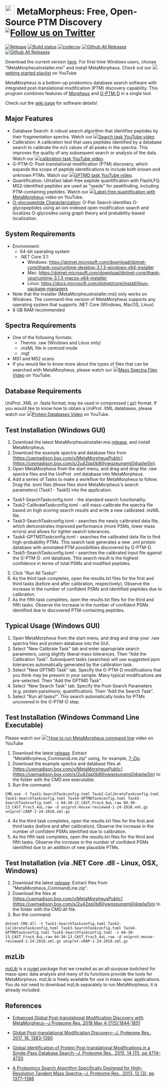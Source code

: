 # <img src="https://user-images.githubusercontent.com/16883585/75211541-da01c680-5749-11ea-9f6c-096dc2ec4dbc.png" width="30"/> MetaMorpheus: Free, Open-Source PTM Discovery [![Follow us on Twitter](https://img.shields.io/twitter/follow/smith_chem_wisc?label=Twitter&style=social)](https://twitter.com/smith_chem_wisc)

[![Release](https://img.shields.io/github/v/release/smith-chem-wisc/MetaMorpheus)](https://github.com/smith-chem-wisc/MetaMorpheus/releases/latest)
[![Build status](https://ci.appveyor.com/api/projects/status/0jt31252xny5aoxt/branch/master?svg=true)](https://ci.appveyor.com/project/smith-chem-wisc/metamorpheus/branch/master)
[![codecov](https://codecov.io/gh/smith-chem-wisc/MetaMorpheus/branch/master/graph/badge.svg)](https://codecov.io/gh/smith-chem-wisc/MetaMorpheus)
[![Github All Releases](https://img.shields.io/github/downloads/smith-chem-wisc/MetaMorpheus/total.svg)](https://github.com/smith-chem-wisc/MetaMorpheus/releases)
[![Github All Releases](https://img.shields.io/docker/pulls/smithchemwisc/metamorpheus)](https://hub.docker.com/r/smithchemwisc/metamorpheus/tags?page=1&ordering=last_updated)

Download the current version [here](https://github.com/smith-chem-wisc/MetaMorpheus/releases/latest). For first-time Windows users, choose "MetaMorpheusInstaller.msi" and install MetaMorpheus. Check out our <img src ="https://user-images.githubusercontent.com/16841846/40379523-eb130166-5dbb-11e8-8a03-559599cdd560.png">[getting started playlist](https://www.youtube.com/playlist?list=PLVk5tTSZ1aWlYiTvJbRj6hjVDq4qH3w__) on YouTube 

MetaMorpheus is a bottom-up proteomics database search software with integrated post-translational modification (PTM) discovery capability.
This program combines features of [Morpheus](https://github.com/cwenger/Morpheus) and [G-PTM-D](https://github.com/smith-chem-wisc/gptmd) in a single tool.

Check out the [wiki page](https://github.com/smith-chem-wisc/MetaMorpheus/wiki) for software details!

## Major Features

* Database Search: A robust search algorithm that identifies peptides by their fragmentation spectra. Watch our <img src ="https://user-images.githubusercontent.com/16841846/40379523-eb130166-5dbb-11e8-8a03-559599cdd560.png">[Search task YouTube video](https://www.youtube.com/watch?v=sUM12UBJNuA)
* Calibration: A calibration tool that uses peptides identified by a database search to calibrate the m/z values of all peaks in the spectra. This improves the quality of any subsequent search or analysis of the data. Watch our <img src ="https://user-images.githubusercontent.com/16841846/40379523-eb130166-5dbb-11e8-8a03-559599cdd560.png">[calibration task YouTube video](https://www.youtube.com/watch?v=_LfiOqqqj8Q).
* G-PTM-D: Post-translational modification (PTM) discovery, which expands the scope of peptide identifications to include both known and unknown PTMs. Watch our <img src ="https://user-images.githubusercontent.com/16841846/40379523-eb130166-5dbb-11e8-8a03-559599cdd560.png">[GPTMD task YouTube video](https://www.youtube.com/watch?v=fXGT4XExLBo).
* Quantification: Ultrafast label-free peptide quantification with FlashLFQ. MS2-identified peptides are used as "seeds" for peakfinding, including PTM-containing peptides. Watch our <img src ="https://user-images.githubusercontent.com/16841846/40379523-eb130166-5dbb-11e8-8a03-559599cdd560.png">[Label-free quantification with MetaMorpheus](https://www.youtube.com/watch?v=jgXRuExtuRI) video on YouTube.
* [O-glycopeptide Characterization](https://github.com/smith-chem-wisc/MetaMorpheus/wiki/1_New-Task:-O-Glyco-Search): O-Pair Search identifies O-glycopeptides using an ion-indexed open modification search and localizes O-glycosites using graph theory and probability-based localization.

## System Requirements

* Environment:
  * 64-bit operating system
  * .NET Core 3.1:
     * Windows: https://dotnet.microsoft.com/download/dotnet-core/thank-you/runtime-desktop-3.1.3-windows-x64-installer
     * Mac: https://dotnet.microsoft.com/download/dotnet-core/thank-you/runtime-3.1.3-macos-x64-installer
     * Linux: https://docs.microsoft.com/dotnet/core/install/linux-package-managers
* Note that the installer (MetaMorpheusInstaller.msi) only works on Windows. The command-line version of MetaMorpheus supports any operating system that supports .NET Core (Windows, MacOS, Linux)
* 8 GB RAM recommended

## Spectra Requirements

* One of the following formats:
   * Thermo .raw (Windows and Linux only)
   * .mzML file in centroid mode
   * .mgf
* MS1 and MS2 scans
* If you would like to know more about the types of files that can be searched with MetaMorpheus, please watch our <img src ="https://user-images.githubusercontent.com/16841846/40379523-eb130166-5dbb-11e8-8a03-559599cdd560.png">[Mass Spectra Files Video](https://www.youtube.com/watch?v=SN6_T2JyxhA&list=PLVk5tTSZ1aWlhNPh7jxPQ8pc0ElyzSUQb&index=3) on YouTube.

## Database Requirements

UniProt .XML or .fasta format; may be used in compressed (.gz) format. If you would like to know how to obtain a UniProt .XML databases, please watch our <img src ="https://user-images.githubusercontent.com/16841846/40379523-eb130166-5dbb-11e8-8a03-559599cdd560.png">[Protein Databases Video](https://www.youtube.com/watch?v=LFvCj04r5kU&index=2&list=PLVk5tTSZ1aWlhNPh7jxPQ8pc0ElyzSUQb) on YouTube.

## Test Installation (Windows GUI)

1. Download the latest MetaMorpheusInstaller.msi [release](https://github.com/smith-chem-wisc/MetaMorpheus/releases), and install MetaMorpheus.
2. Download the example spectra and database files from [https://uwmadison.box.com/v/MetaMorpheusPublic](https://uwmadison.box.com/s/2u42qp0b8jllywqzeungmjj04gplw5in).
3. Open MetaMorpheus from the start menu, and drag and drop the .raw spectra files and the UniProt .xml database into MetaMorpheus.
4. Add a series of Tasks to make a workflow for MetaMorpheus to follow. Drag the .toml files (these files store MetaMorpheus's search parameters) (Task1 - Task5) into the application.
  * Task1-SearchTaskconfig.toml - the standard search functionality.
  * Task2-CalibrateTaskconfig.toml - will mass-calibrate the spectra file based on high scoring search results and write a new calibrated .mzML file.
  * Task3-SearchTaskconfig.toml - searches the newly calibrated data file, which demonstrates improved performance (more PSMs, lower mass errors) and allows for tighter search tolerances.
  * Task4-GPTMDTaskconfig.toml - searches the calibrated data file to find high-probability PTMs. This search task generates a new .xml protein database with annotated PTM possibilities discovered by G-PTM-D.
  * Task5-SearchTaskconfig.toml - searches the calibrated input file against the G-PTM-D .xml database. This search result is the highest confidence in terms of total PSMs and modified peptides.
5. Click "Run All Tasks!"
6. As the third task completes, open the results.txt files for the first and third tasks (before and after calibration, respectively). Observe the increase in the number of confident PSMs and identified peptides due to calibration.
7. As the fifth task completes, open the results.txt files for the third and fifth tasks. Observe the increase in the number of confident PSMs identified due to discovered PTM-containing peptides.

## Typical Usage (Windows GUI)
1. Open MetaMorpheus from the start menu, and drag and drop your .raw spectra files and protein database into the GUI.
2. Select "New Calibrate Task" tab and enter appropriate search parameters, using slightly liberal mass tolerances. Then "Add the Calibration Task". Subsequent tasks (searches) will use suggested ppm tolerances automatically generated by the calibration task.
3. Select "New GPTMD Task" tab. Specify the G-PTM-D modifications that you think may be present in your sample. Many typical modifications are pre-selected. Then "Add the GPTMD Task".
4. Select "New Search Task" tab. Specify the Post-Search Parameters (e.g. protein parsimony, quantification). Then "Add the Search Task".
5. Select "Run all tasks!". This search automatically looks for PTMs uncovered in the G-PTM-D step.

## Test Installation (Windows Command Line Executable)

Please watch our <img src ="https://user-images.githubusercontent.com/16841846/40379523-eb130166-5dbb-11e8-8a03-559599cdd560.png">["How to run MetaMorpheus command line](https://www.youtube.com/watch?v=hYLe4NwZNWU) video on YouTube 
1. Download the latest [release](https://github.com/smith-chem-wisc/MetaMorpheus/releases). Extract "MetaMorpheus_CommandLine.zip" using, for example, [7-Zip](http://www.7-zip.org/).
2. Download the example spectra and database files at [https://uwmadison.box.com/v/MetaMorpheusPublic](https://uwmadison.box.com/s/2u42qp0b8jllywqzeungmjj04gplw5in) to the folder with the CMD.exe executable.
3. Run the command:

```
CMD.exe -t Task1-SearchTaskconfig.toml Task2-CalibrateTaskconfig.toml Task3-SearchTaskconfig.toml Task4-GPTMDTaskconfig.toml Task5-SearchTaskconfig.toml -s 04-30-13_CAST_Frac4_6uL.raw 04-30-13_CAST_Frac5_4uL.raw -d uniprot-mouse-reviewed-1-24-2018.xml.gz uniprot-cRAP-1-24-2018.xml.gz
```
4. As the third task completes, open the results.txt files for the first and third tasks (before and after calibration). Observe the increase in the number of confident PSMs identified due to calibration.
5. As the fifth task completes, open the results.txt files for the third and fifth tasks. Observe the increase in the number of confident PSMs identified due to an addition of new plausible PTMs.

## Test Installation (via .NET Core .dll - Linux, OSX, Windows)

1. Download the latest [release](https://github.com/smith-chem-wisc/MetaMorpheus/releases). Extract files from "MetaMorpheus_CommandLine.zip".
2. Download the files at [https://uwmadison.box.com/v/MetaMorpheusPublic](https://uwmadison.box.com/s/2u42qp0b8jllywqzeungmjj04gplw5in) to the folder with the CMD.dll file.
3. Run the command:

```
dotnet CMD.dll -t Task1-SearchTaskconfig.toml Task2-CalibrateTaskconfig.toml Task3-SearchTaskconfig.toml Task4-GPTMDTaskconfig.toml Task5-SearchTaskconfig.toml -s 04-30-13_CAST_Frac4_6uL.raw 04-30-13_CAST_Frac5_4uL.raw -d uniprot-mouse-reviewed-1-24-2018.xml.gz uniprot-cRAP-1-24-2018.xml.gz
```

## mzLib


[mzLib](https://github.com/smith-chem-wisc/mzLib) is a [nuget](https://www.nuget.org/packages/mzLib/) package that we created as an all-purpose toolchest for mass-spec data analysis and many of its functions provide the tools for MetaMorpheus. mzLib is freely available for use in mass-spec applications. You do not need to download mzLib separately to run MetaMorpheus; it is already included.


## References
* [Enhanced Global Post-translational Modification Discovery with MetaMorpheus--J Proteome Res. 2018 May 4;17(5):1844-1851](https://pubs.acs.org/doi/10.1021/acs.jproteome.7b00873)
* [Global Post-translational Modification Discovery--J. Proteome Res., 2017, 16, 1383-1390](http://pubs.acs.org/doi/abs/10.1021/acs.jproteome.6b00034)

* [Global Identification of Protein Post-translational Modifications in a Single-Pass Database Search--J. Proteome Res., 2015, 14 (11), pp 4714–4720](http://pubs.acs.org/doi/abs/10.1021/acs.jproteome.5b00599)

* [A Proteomics Search Algorithm Specifically Designed for High-Resolution Tandem Mass Spectra--J. Proteome Res., 2013, 12 (3), pp 1377–1386](http://pubs.acs.org/doi/abs/10.1021/pr301024c)
